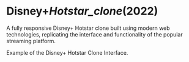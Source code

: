 # Disney+_Hotstar_clone_(2022)

A fully responsive Disney+ Hotstar clone built using modern web technologies, replicating the interface and functionality of the popular streaming platform.

Example of the Disney+ Hotstar Clone Interface.
